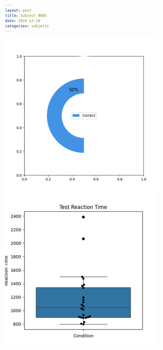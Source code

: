 ```yaml
---
layout: post
title: Subject 9005
date: 2024-12-18
categories: subjects
---
```


![](data/9005/run-1/9005_FN_acc_test.png)
![](data/9005/run-1/9005_FN_rt.png)
